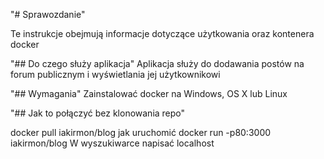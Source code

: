 "# Sprawozdanie" 

Te instrukcje obejmują informacje dotyczące użytkowania oraz kontenera docker

"## Do czego służy aplikacja"
Aplikacja służy do dodawania postów na forum publicznym i wyświetlania jej użytkownikowi

"## Wymagania"
Zainstalować docker na Windows, OS X lub Linux

"## Jak to połączyć bez klonowania repo"

docker pull iakirmon/blog
jak uruchomić
docker run -p80:3000 iakirmon/blog
W wyszukiwarce napisać localhost

